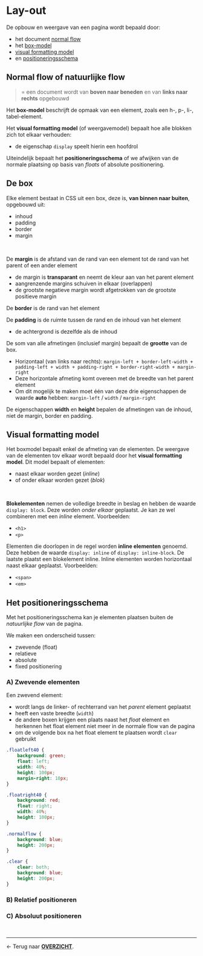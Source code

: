 # Lay-out

De opbouw en weergave van een pagina wordt bepaald door:
* het document [normal flow](#normal-flow-of-natuurlijke-flow)
* het [box-model](#de-box)
* [visual formatting model](#visual-formatting-model)
* en [positioneringsschema](#het-positioneringsschema)

## Normal flow of natuurlijke flow

>= een document wordt van **boven naar beneden** en van **links naar rechts** opgebouwd

Het **box-model** beschrijft de opmaak van een element, zoals een h-, p-, li-, tabel-element.

Het **visual formatting model** (of weergavemodel) bepaalt hoe alle blokken zich tot elkaar verhouden:
* de eigenschap `display` speelt hierin een hoofdrol

Uiteindelijk bepaalt het **positioneringsschema** of we afwijken van de normale plaatsing op basis van *floats* of absolute positionering.

## De box

Elke element bestaat in CSS uit een box, deze is, **van binnen naar buiten**, opgebouwd uit:
* inhoud
* padding
* border
* margin

<br>

De **margin** is de afstand van de rand van een element tot de rand van het parent of een ander element
* de margin is **transparant** en neemt de kleur aan van het parent element
* aangrenzende margins schuiven in elkaar (overlappen)
* de grootste negatieve margin wordt afgetrokken van de grootste positieve margin

De **border** is de rand van het element

De **padding** is de ruimte tussen de rand en de inhoud van het element
* de achtergrond is dezelfde als de inhoud

De som van alle afmetingen (inclusief margin) bepaalt de **grootte** van de box.
* Horizontaal (van links naar rechts): `margin-left + border-left-width + padding-left + width + padding-right + border-right-width + margin-right`
* Deze horizontale afmeting komt overeen met de breedte van het parent element 
* Om dit mogelijk te maken moet één van deze drie eigenschappen de waarde **auto** hebben: `margin-left` / `width` / `margin-right`

De eigenschappen **width** en **height** bepalen de afmetingen van de inhoud, niet de margin, border en padding.

## Visual formatting model

Het boxmodel bepaalt enkel de afmeting van de elementen. De weergave van de elementen tov elkaar wordt bepaald door het **visual formatting model**. Dit model bepaalt of elementen:
* naast elkaar worden gezet (*inline*)
* of onder elkaar worden gezet (*blok*)

<br>

**Blokelementen** nemen de volledige breedte in beslag en hebben de waarde `display: block`. Deze worden *onder elkaar* geplaatst. Je kan ze wel combineren met een *inline* element. Voorbeelden:
* `<h1>`
* `<p>`

Elementen die doorlopen in de regel worden **inline elementen** genoemd. Deze hebben de waarde `display: inline` of `display: inline-block`. De laatste plaatst een blokelement inline. Inline elementen worden horizontaal naast elkaar geplaatst. Voorbeelden:
* `<span>`
* `<em>`

## Het positioneringsschema

Met het positioneringsschema kan je elementen plaatsen buiten de *natuurlijke flow* van de pagina. 

We maken een onderscheid tussen:
* zwevende (float)
* relatieve
* absolute
* fixed positionering

### A) Zwevende elementen

Een zwevend element:
* wordt langs de linker- of rechterrand van het *parent* element geplaatst
* heeft een vaste breedte (`width`)
* de andere boxen krijgen een plaats naast het *float* element en herkennen het float element niet meer in de normale flow van de pagina
* om de volgende box na het float element te plaatsen wordt `clear` gebruikt

```css
.floatleft40 {
    background: green;
    float: left;
    width: 40%;
    height: 100px;
    margin-right: 10px;
}

.floatright40 {
    background: red;
    float: right;
    width: 40%;
    height: 100px;
}

.normalflow {
    background: blue;
    height: 200px;
}

.clear {
    clear: both;
    background: blue;
    height: 200px;
}
```



### B) Relatief positioneren

### C) Absoluut positioneren

<br>

---

&larr; Terug naar [**OVERZICHT**](./README.md#overview).
